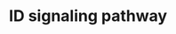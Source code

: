---
annotations:
- id: PW:0001372
  parent: regulatory pathway
  type: Pathway Ontology
  value: Inhibitor of DNA binding signaling pathway
authors:
- MaintBot
- AlexanderPico
- Christine Chichester
- Eweitz
description: 'Inhibitor of DNA binding (ID) proteins are members of the helix-loop-helix
  (HLH) family of proteins which lack a DNA binding domain themselves but bind to
  other family members inhibiting their DNA binding capacity. This family of proteins
  is comprised of IDs 1, 2, 3 and 4. They can be stimulated by ligands such as the
  Vascular Endothelial Growth Factor (VEGF), TGF beta and the T cell receptor.  Source:
  NetPath http://www.netpath.org/pathways?path_id=NetPath_5'
last-edited: 2021-12-23
organisms:
- Pan troglodytes
redirect_from:
- /index.php/Pathway:WP934
- /instance/WP934
- /instance/WP934_rr120691
revision: r120691
schema-jsonld:
- '@context': https://schema.org/
  '@id': https://wikipathways.github.io/pathways/WP934.html
  '@type': Dataset
  creator:
    '@type': Organization
    name: WikiPathways
  description: 'Inhibitor of DNA binding (ID) proteins are members of the helix-loop-helix
    (HLH) family of proteins which lack a DNA binding domain themselves but bind to
    other family members inhibiting their DNA binding capacity. This family of proteins
    is comprised of IDs 1, 2, 3 and 4. They can be stimulated by ligands such as the
    Vascular Endothelial Growth Factor (VEGF), TGF beta and the T cell receptor.  Source:
    NetPath http://www.netpath.org/pathways?path_id=NetPath_5'
  keywords:
  - ACVRL1
  - ATF3
  - BMP2
  - BMP6
  - BMPR2
  - CCNA2
  - CCNE1
  - CD40LG
  - CDK2
  - CTNNB1
  - EGF
  - ELK3
  - ELK4
  - FLT1
  - HES1
  - ID1
  - ID3
  - ID4
  - IFI16
  - IGF1
  - IGF1R
  - IRS1
  - KDR
  - MSC
  - MYF5
  - MYF6
  - MYOD1
  - NFKB1
  - NGF
  - PAX2
  - PAX5
  - PAX8
  - PSMD4
  - RB1
  - RBL1
  - RBL2
  - RELA
  - SMAD1
  - SMAD3
  - SMAD4
  - SMAD5
  - SREBF1
  - TCF12
  - TCF7L2
  - TERT
  - TGIF1
  license: CC0
  name: ID signaling pathway
seo: CreativeWork
title: ID signaling pathway
wpid: WP934
---